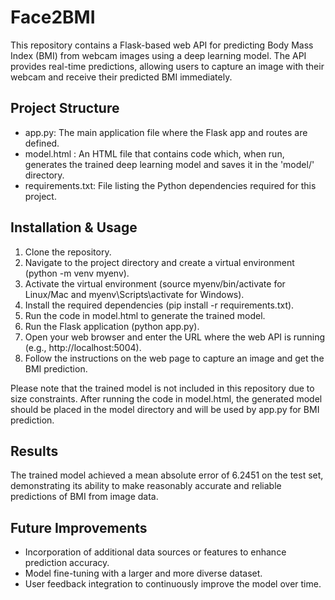 # Face2BMI
This repository contains a Flask-based web API for predicting Body Mass Index (BMI) from webcam images using a deep learning model. The API provides real-time predictions, allowing users to capture an image with their webcam and receive their predicted BMI immediately.

## Project Structure
* app.py: The main application file where the Flask app and routes are defined.
* model.html : An HTML file that contains code which, when run, generates the trained deep learning model and saves it in the 'model/' directory.
* requirements.txt: File listing the Python dependencies required for this project.

## Installation & Usage
1. Clone the repository.
3. Navigate to the project directory and create a virtual environment (python -m venv myenv).
4. Activate the virtual environment (source myenv/bin/activate for Linux/Mac and myenv\Scripts\activate for Windows).
5. Install the required dependencies (pip install -r requirements.txt).
6. Run the code in model.html to generate the trained model.
7. Run the Flask application (python app.py).
8. Open your web browser and enter the URL where the web API is running (e.g., http://localhost:5004).
9. Follow the instructions on the web page to capture an image and get the BMI prediction.

Please note that the trained model is not included in this repository due to size constraints. After running the code in model.html, the generated model should be placed in the model directory and will be used by app.py for BMI prediction.

## Results
The trained model achieved a mean absolute error of 6.2451 on the test set, demonstrating its ability to make reasonably accurate and reliable predictions of BMI from image data.

## Future Improvements
* Incorporation of additional data sources or features to enhance prediction accuracy.
* Model fine-tuning with a larger and more diverse dataset.
* User feedback integration to continuously improve the model over time.
